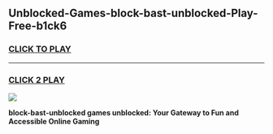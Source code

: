 
## Unblocked-Games-block-bast-unblocked-Play-Free-b1ck6
<h3>
<a href="https://premium76.site?title=block-bast-unblocked&ref=18A1">CLICK TO PLAY</a></h3>
<hr>

<h3>
<a href="https://premium76.site?title=block-bast-unblocked&ref=18A1">CLICK 2 PLAY</a>
  
</h3>

<a href="https://premium76.site?title=block-bast-unblocked&ref=18A1"><img src="https://clearcache.store/games.png"></a>


**block-bast-unblocked games unblocked: Your Gateway to Fun and Accessible Online Gaming**
